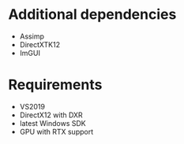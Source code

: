 # Additional dependencies
- Assimp
- DirectXTK12
- ImGUI

# Requirements
- VS2019
- DirectX12 with DXR
- latest Windows SDK
- GPU with RTX support
